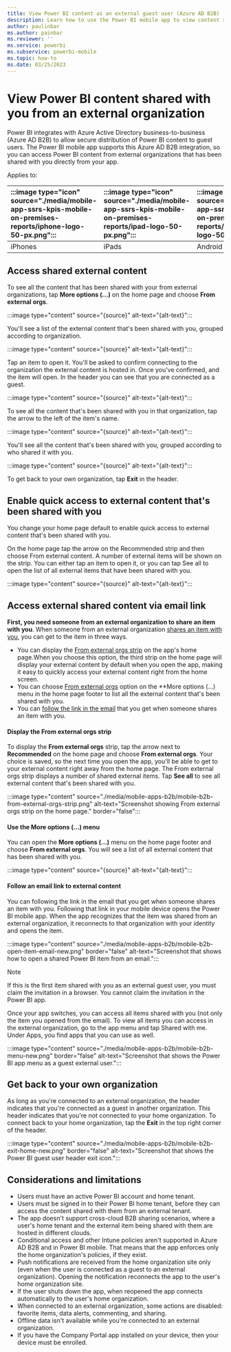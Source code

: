 ```yaml
---
title: View Power BI content as an external guest user (Azure AD B2B)
description: Learn how to use the Power BI mobile app to view content shared with you from an external organization.
author: paulinbar
ms.author: painbar
ms.reviewer: ''
ms.service: powerbi
ms.subservice: powerbi-mobile
ms.topic: how-to
ms.date: 03/25/2023
---
```


# View Power BI content shared with you from an external organization

Power BI integrates with Azure Active Directory business-to-business (Azure AD B2B) to allow secure distribution of Power BI content to guest users. The Power BI mobile app supports this Azure AD B2B integration, so you can access Power BI content from external organizations that has been shared with you directly from your app.

Applies to:

| :::image type="icon" source="./media/mobile-app-ssrs-kpis-mobile-on-premises-reports/iphone-logo-50-px.png"::: | :::image type="icon" source="./media/mobile-app-ssrs-kpis-mobile-on-premises-reports/ipad-logo-50-px.png"::: | :::image type="icon" source="./media/mobile-app-ssrs-kpis-mobile-on-premises-reports/android-phone-logo-50-px.png"::: | :::image type="icon" source="./media/mobile-app-ssrs-kpis-mobile-on-premises-reports/android-tablet-logo-50-px.png"::: |
|:--- |:--- |:--- |:--- |
|iPhones |iPads |Android phones |Android tablets |

## Access shared external content

To see all the content that has been shared with your from external organizations, tap **More options (...)** on the home page and choose **From external orgs**.

:::image type="content" source="{source}" alt-text="{alt-text}":::

You'll see a list of the external content that's been shared with you, grouped according to organization.

:::image type="content" source="{source}" alt-text="{alt-text}":::

Tap an item to open it. You'll be asked to confirm connecting to the organization the external content is hosted in. Once you've confirmed, and the item will open. In the header you can see that you are connected as a guest.

:::image type="content" source="{source}" alt-text="{alt-text}":::

To see all the content that's been shared with you in that organization, tap the arrow to the left of the item's name.

:::image type="content" source="{source}" alt-text="{alt-text}":::

You'll see all the content that's been shared with you, grouped according to who shared it with you.

:::image type="content" source="{source}" alt-text="{alt-text}":::

To get back to your own organization, tap **Exit** in the header.

## Enable quick access to external content that's been shared with you

You change your home page default to enable quick access to external content that's been shared with you.

On the home page tap the arrow on the Recommended strip and then choose From external content. A number of external items will be shown on the strip. You can either tap an item to open it, or you can tap See all to open the list of all external items that have been shared with you.

:::image type="content" source="{source}" alt-text="{alt-text}":::

## Access external shared content via email link 



**First, you need someone from an external organization to share an item with you**. When someone from an external organization [shares an item with you](../../collaborate-share/service-share-dashboards.md), you can get to the item in three ways.

* You can display the [From external orgs strip](#display-the-from-external-orgs-strip) on the app's home page.When you choose this option, the third strip on the home page will display your external content by default when you open the app, making it easy to quickly access your external content right from the home screen.
* You can choose [From external orgs](#use-the-more-options--menu) option on the **More options (...) menu in the home page footer to list all the external content that's been shared with you.
* You can [follow the link in the email](#follow-email-link-to-external-content) that you get when someone shares an item with you.

#### Display the From external orgs strip

To display the **From external orgs** strip, tap the arrow next to **Recommended** on the home page and choose **From external orgs**. Your choice is saved, so the next time you open the app, you'll be able to get to your external content right away from the home page. The From external orgs strip displays a number of shared external items. Tap **See all** to see all external content that's been shared with you.

:::image type="content" source="./media/mobile-apps-b2b/mobile-b2b-from-external-orgs-strip.png" alt-text="Screenshot showing From external orgs strip on the home page." border="false":::

#### Use the More options (...) menu

You can open the **More options (...)** menu on the home page footer and choose **From external orgs**. You will see a list of all external content that has been shared with you.

:::image type="content" source="{source}" alt-text="{alt-text}":::

#### Follow an email link to external content

You can following the link in the email that you get when someone shares an item with you. Following that link in your mobile device opens the Power BI mobile app. When the app recognizes that the item was shared from an external organization, it reconnects to that organization with your identity and opens the item.

:::image type="content" source="./media/mobile-apps-b2b/mobile-b2b-open-item-email-new.png" border="false" alt-text="Screenshot that shows how to open a shared Power BI item from an email.":::

> [!NOTE]
> If this is the first item shared with you as an external guest user, you must claim the invitation in a browser. You cannot claim the invitation in the Power BI app.

Once your app switches, you can access all items shared with you (not only the item you opened from the email). To view all items you can access in the external organization, go to the app menu and tap Shared with me. Under Apps, you find apps that you can use as well.

:::image type="content" source="./media/mobile-apps-b2b/mobile-b2b-menu-new.png" border="false" alt-text="Screenshot that shows the Power BI app menu as a guest external user.":::

## Get back to your own organization

As long as you're connected to an external organization, the header indicates that you're connected as a guest in another organization. This header indicates that you're not connected to your home organization. To connect back to your home organization, tap the **Exit** in the top right corner of the header.

:::image type="content" source="./media/mobile-apps-b2b/mobile-b2b-exit-home-new.png" border="false" alt-text="Screenshot that shows the Power BI guest user header exit icon.":::

## Considerations and limitations

- Users must have an active Power BI account and home tenant.
- Users must be signed in to their Power BI home tenant, before they can access the content shared with them from an external tenant.
- The app doesn't support cross-cloud B2B sharing scenarios, where a user's home tenant and the external item being shared with them are hosted in different clouds.
- Conditional access and other Intune policies aren't supported in Azure AD B2B and in Power BI mobile. That means that the app enforces only the home organization's policies, if they exist.
- Push notifications are received from the home organization site only (even when the user is connected as a guest to an external organization). Opening the notification reconnects the app to the user's home organization site.
- If the user shuts down the app, when reopened the app connects automatically to the user's home organization.
- When connected to an external organization, some actions are disabled: favorite items, data alerts, commenting, and sharing.
- Offline data isn't available while you're connected to an external organization.
- If you have the Company Portal app installed on your device, then your device must be enrolled.